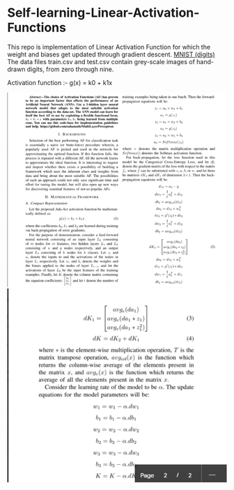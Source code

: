 # Self-learning-Linear-Activation-Functions
This repo is implementation of Linear Activation Function for which the weight and biases get updated through gradient descent.
[MNIST (digits)](https://www.kaggle.com/c/digit-recognizer/data?select=train.csv) The data files train.csv and test.csv contain grey-scale images of hand-drawn digits, from zero through nine.

Activation function :- g(x) = k0  + k1x 


![Image1](1.png)
![Image2](2.png)
